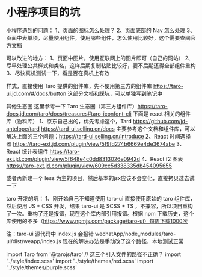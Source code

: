 # 小程序项目的坑

小程序遇到的问题：
1、页面的图标怎么处理？
2、页面底部的 Nav 怎么处理
3、页面中表单项，尽量使用组件，使用哪些组件，怎么使用比较好，这个需要查阅官方文档

可以改进的地方：
1、页面中图片，使用互联网上的图片即可（自己的网站）
2、尽早处理公共样式和类名，这样后期复制粘贴比较好，要不后期还得全部组件重构
3、尽快真机测试一下，看是否在真机上有效



样式，直接使用 Taro 提供的组件库，先不使用第三方的组件库
https://taro-ui.jd.com/#/docs/button
这部分文档和踩坑，可以单独写到笔记中

其他生态圈
这里参考一下 Taro 生态圈（第三方组件库）https://taro-docs.jd.com/taro/docs/treasures#taro-iconfont-cli
下面是 react 相关的组件库（物料库）
1、京东自己出的，优先考虑这个，Tard https://github.com/jd-antelope/tard https://tard-ui.selling.cn/docs 主要参考这个文档和组件库，可以解决上面的三个问题：https://tard-ui.selling.cn/introduce
2、React 时间选择器 https://taro-ext.jd.com/plugin/view/5f9fd274b6669e4de3674abe
3、React 统计表组件 https://taro-ext.jd.com/plugin/view/5f648e4c0dd8313026e0942d
4、React f2 图表 https://taro-ext.jd.com/plugin/view/609cc5d338335db454095655

或者再新建一个 less 为主的项目，然后基本的jsx应该不会变化，直接拷贝过去试一下

taro 开发的坑：
1、刚开始自己不知道使用 taro-ui 直接使用原始的 taro 组件库，然后使用 JS + CSS 开发，结果 taro-ui 是 SCSS + TS ，不兼容，所以项目重构了一次。重构了还是报错，现在这个库内部引用报错。根据 npm 下载历史，这个库使用的不多（https://www.npmjs.com/package/taro-ui）每周下载1000次

注：taro-ui 源代码中 index.js 会报错
wechatApp/node_modules/taro-ui/dist/weapp/index.js
现在的解决办法是手动改了这个路径，本地测试正常

import Taro from '@tarojs/taro'
// 这三个引入文件的路径不正确？
import '../style/index.scss'
import '../style/themes/red.scss'
import '../style/themes/purple.scss'